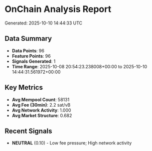 # OnChain Analysis Report
Generated: 2025-10-10 14:44:33 UTC

## Data Summary
- **Data Points**: 96
- **Feature Points**: 96
- **Signals Generated**: 1
- **Time Range**: 2025-10-08 20:54:23.238008+00:00 to 2025-10-10 14:44:31.561972+00:00

## Key Metrics
- **Avg Mempool Count**: 58131
- **Avg Fee (30min)**: 2.2 sat/vB
- **Avg Network Activity**: 1.000
- **Avg Market Structure**: 0.682

## Recent Signals
- **NEUTRAL** (0.10) - Low fee pressure; High network activity
